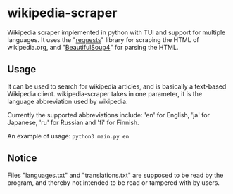 # wikipedia-scraper
Wikipedia scraper implemented in python with TUI and support for multiple languages.
It uses the "[requests](https://pypi.org/project/requests/)" library for scraping the HTML of wikipedia.org, and "[BeautifulSoup4](https://pypi.org/project/beautifulsoup4/)" for parsing the HTML.

## Usage
It can be used to search for wikipedia articles, and is basically a text-based Wikipedia client.
wikipedia-scraper takes in one parameter, it is the language abbreviation used by wikipedia. 

Currently the supported abbreviations include: 'en' for English, 'ja' for Japanese, 'ru' for Russian and 'fi' for Finnish. 

An example of usage: 
`python3 main.py en`

## Notice
Files "languages.txt" and "translations.txt" are supposed to be read by the program, and thereby not intended to be read or tampered with by users.

